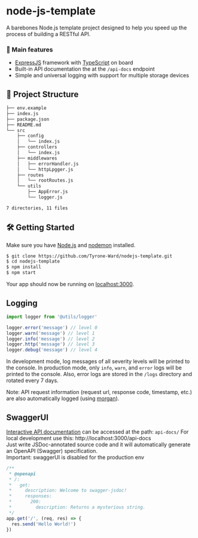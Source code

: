 # node-js-template

A barebones Node.js template project designed to help you speed up the process of building a RESTful API.

### 🚀 Main features

- [ExpressJS](http://expressjs.com) framework with [TypeScript](https://www.typescriptlang.org/) on board
- Built-in API documentation the at the `/api-docs` endpoint
- Simple and universal logging with support for multiple storage devices

## 📁 Project Structure

```sh
├── env.example
├── index.js
├── package.json
├── README.md
└── src
    ├── config
    │   └── index.js
    ├── controllers
    │   └── index.js
    ├── middlewares
    │   ├── errorHandler.js
    │   └── httpLpgger.js
    ├── routes
    │   └── rootRoutes.js
    └── utils
        ├── AppError.js
        └── logger.js

7 directories, 11 files
```

## 🛠️ Getting Started

Make sure you have [Node.js](http://nodejs.org/) and [nodemon](https://www.npmjs.com/package/nodemon) installed.

```sh
$ git clone https://github.com/Tyrone-Ward/nodejs-template.git
$ cd nodejs-template
$ npm install
$ npm start
```

Your app should now be running on [localhost:3000](http://localhost:3000/).

## Logging

```javascript
import logger from '@utils/logger'

logger.error('message') // level 0
logger.warn('message') // level 1
logger.info('message') // level 2
logger.http('message') // level 3
logger.debug('message') // level 4
```

In development mode, log messages of all severity levels will be printed to the console.
In production mode, only `info`, `warn`, and `error` logs will be printed to the console. Also, error logs are stored in the `/logs` directory and rotated every 7 days.

Note: API request information (request url, response code, timestamp, etc.) are also automatically logged (using [morgan](https://github.com/expressjs/morgan)).

## SwaggerUI

[Interactive API documentation](https://swagger.io/) can be accessed at the path: `api-docs/`
For local development use this: http://localhost:3000/api-docs \
Just write JSDoc-annotated source code and it will automatically generate an OpenAPI (Swagger) specification. \
Important: swaggerUI is disabled for the production env

```javascript
/**
 * @openapi
 * /:
 *   get:
 *     description: Welcome to swagger-jsdoc!
 *     responses:
 *       200:
 *         description: Returns a mysterious string.
 */
app.get('/', (req, res) => {
  res.send('Hello World!')
})
```
